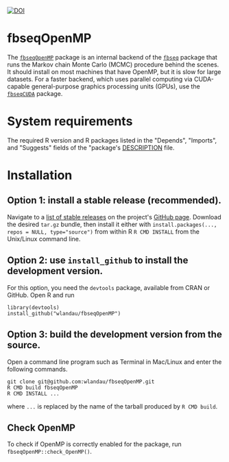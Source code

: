 [![DOI](https://zenodo.org/badge/22809/wlandau/fbseqOpenMP.svg)](https://zenodo.org/badge/latestdoi/22809/wlandau/fbseqOpenMP)

# fbseqOpenMP

The [`fbseqOpenMP`](https://github.com/wlandau/fbseqOpenMP) package is an internal backend of the [`fbseq`](https://github.com/wlandau/fbseq) package that runs the Markov chain Monte Carlo (MCMC) procedure behind the scenes. It should install on most machines that have OpenMP, but it is slow for large datasets. For a faster backend, which uses parallel computing via CUDA-capable general-purpose graphics processing units (GPUs), use the [`fbseqCUDA`](https://github.com/wlandau/fbseqCUDA) package.

# System requirements

The required R version and R packages listed in the  "Depends", "Imports", and "Suggests" fields of the "package's [DESCRIPTION](https://github.com/wlandau/fbseqOpenMP/blob/master/DESCRIPTION) file.

# Installation

## Option 1: install a stable release (recommended).

Navigate to a [list of stable releases](https://github.com/wlandau/fbseqOpenMP/releases) on the project's [GitHub page](https://github.com/wlandau/fbseqOpenMP). Download the desired `tar.gz` bundle, then install it either with `install.packages(..., repos = NULL, type="source")` from within R  `R CMD INSTALL` from the Unix/Linux command line.

## Option 2: use `install_github` to install the development version.

For this option, you need the `devtools` package, available from CRAN or GitHub. Open R and run 

```
library(devtools)
install_github("wlandau/fbseqOpenMP")
```

## Option 3: build the development version from the source.

Open a command line program such as Terminal in Mac/Linux and enter the following commands.

```
git clone git@github.com:wlandau/fbseqOpenMP.git
R CMD build fbseqOpenMP
R CMD INSTALL ...
```

where `...` is replaced by the name of the tarball produced by `R CMD build`. 

## Check OpenMP

To check if OpenMP is correctly enabled for the package, run `fbseqOpenMP::check_OpenMP()`.

